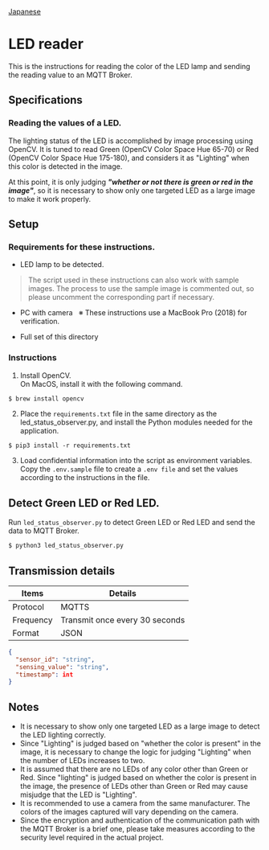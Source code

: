 [Japanese](./README.md)

# LED reader

This is the instructions for reading the color of the LED lamp and sending the reading value to an MQTT Broker.  

## Specifications  

### Reading the values of a LED.

The lighting status of the LED is accomplished by image processing using OpenCV. It is tuned to read Green (OpenCV Color Space Hue 65-70) or Red (OpenCV Color Space Hue 175-180), and considers it as "Lighting" when this color is detected in the image.  

At this point, it is only judging ***"whether or not there is green or red in the image"***, so it is necessary to show only one targeted LED as a large image to make it work properly.

## Setup

### Requirements for these instructions.

- LED lamp to be detected.
> The script used in these instructions can also work with sample images. The process to use the sample image is commented out, so please uncomment the corresponding part if necessary.  

- PC with camera &nbsp; ※ These instructions use a MacBook Pro (2018) for verification.

- Full set of this directory

### Instructions

1. Install OpenCV.  
   On MacOS, install it with the following command.  

```sh
$ brew install opencv
```

2. Place the `requirements.txt` file in the same directory as the led_status_observer.py, and install the Python modules needed for the application.  

```
$ pip3 install -r requirements.txt
```

3. Load confidential information into the script as environment variables.    
   Copy the ``.env.sample`` file to create a ``.env file`` and set the values according to the instructions in the file.

## Detect Green LED or Red LED.   

Run `led_status_observer.py` to detect Green LED or Red LED and send the data to MQTT Broker.  

```sh
$ python3 led_status_observer.py

```

## Transmission details

| Items         | Details                  |
| ------------ | --------------------- |
| Protocol   | MQTTS                 |
| Frequency  | Transmit once every 30 seconds  |
| Format | JSON                  |

```JSON
{
  "sensor_id": "string",
  "sensing_value": "string",
  "timestamp": int
}
```

## Notes

- It is necessary to show only one targeted LED as a large image to detect the LED lighting correctly.  
- Since "Lighting" is judged based on "whether the color is present" in the image, it is necessary to change the logic for judging "Lighting" when the number of LEDs increases to two.  
- It is assumed that there are no LEDs of any color other than Green or Red. Since "lighting" is judged based on whether the color is present in the image, the presence of LEDs other than Green or Red may cause misjudge that the LED is "Lighting".  
- It is recommended to use a camera from the same manufacturer. The colors of the images captured will vary depending on the camera.
- Since the encryption and authentication of the communication path with the MQTT Broker is a brief one, please take measures according to the security level required in the actual project.  
